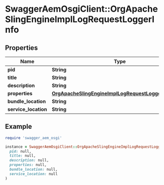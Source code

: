 # SwaggerAemOsgiClient::OrgApacheSlingEngineImplLogRequestLoggerInfo

## Properties

| Name | Type | Description | Notes |
| ---- | ---- | ----------- | ----- |
| **pid** | **String** |  | [optional] |
| **title** | **String** |  | [optional] |
| **description** | **String** |  | [optional] |
| **properties** | [**OrgApacheSlingEngineImplLogRequestLoggerProperties**](OrgApacheSlingEngineImplLogRequestLoggerProperties.md) |  | [optional] |
| **bundle_location** | **String** |  | [optional] |
| **service_location** | **String** |  | [optional] |

## Example

```ruby
require 'swagger_aem_osgi'

instance = SwaggerAemOsgiClient::OrgApacheSlingEngineImplLogRequestLoggerInfo.new(
  pid: null,
  title: null,
  description: null,
  properties: null,
  bundle_location: null,
  service_location: null
)
```

